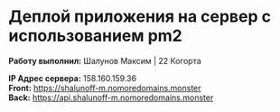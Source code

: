 # Деплой приложения на сервер с использованием pm2

**Работу выполнил:** Шалунов Максим |
22 Когорта

**IP Адрес сервера:** 158.160.159.36 </br>
**Front:** https://shalunoff-m.nomoredomains.monster </br>
**Back:** https://api.shalunoff-m.nomoredomains.monster
